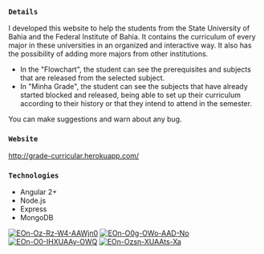 

### `Details`
I developed this website to help the students from the State University of Bahia and the Federal Institute of Bahia. It contains the curriculum of every major in these universities in an organized and interactive way. It also has the possibility of adding more majors from other institutions.

- In the "Flowchart", the student can see the prerequisites and subjects that are released from the selected subject.
- In "Minha Grade", the student can see the subjects that have already started blocked and released, being able to set up their curriculum according to their history or that they intend to attend in the semester.

You can make suggestions and warn about any bug.

### `Website`
http://grade-curricular.herokuapp.com/

### `Technologies`
- Angular 2+
- Node.js
- Express
- MongoDB

<a href="https://ibb.co/RQHTztr"><img src="https://i.ibb.co/RQHTztr/EOn-Oz-Rz-W4-AAWjn0.jpg" alt="EOn-Oz-Rz-W4-AAWjn0" border="0"></a>
<a href="https://ibb.co/Y3KYYtm"><img src="https://i.ibb.co/Y3KYYtm/EOn-O0g-OWo-AAD-No.jpg" alt="EOn-O0g-OWo-AAD-No" border="0"></a> 
<a href="https://ibb.co/2NN7vZS"><img src="https://i.ibb.co/2NN7vZS/EOn-O0-IHXUAAy-OWQ.jpg" alt="EOn-O0-IHXUAAy-OWQ" border="0"></a> 
<a href="https://ibb.co/hC9HxDY"><img src="https://i.ibb.co/hC9HxDY/EOn-Ozsn-XUAAts-Xa.jpg" alt="EOn-Ozsn-XUAAts-Xa" border="0"></a>
